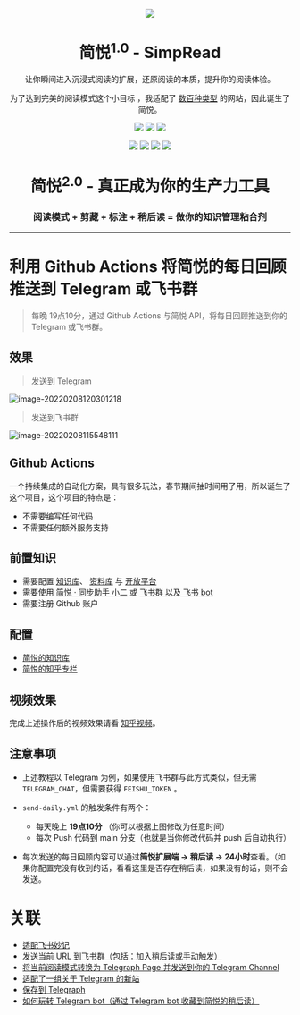 <p align="center"><img src="http://sr.ksria.cn/logo%20bigger.png" /></p>
<h1 align="center">简悦<sup>1.0</sup> - SimpRead</h1>
<p align="center">让你瞬间进入沉浸式阅读的扩展，还原阅读的本质，提升你的阅读体验。</p>
<p align="center">为了达到完美的阅读模式这个小目标 ，我适配了 <a target="_blank" href="https://simpread.ksria.cn/sites/">数百种类型</a> 的网站，因此诞生了简悦。</p>
<p align="center">
   <a href="https://github.com/kenshin/simpread/releases"><img src="https://img.shields.io/badge/lastest_version-2.2.0-blue.svg"></a>
   <a target="_blank" href="https://simpread.pro"><img src="https://img.shields.io/badge/website-_simpread.ksria.com-1DBA90.svg"></a>
   <a target="_blank" href="https://chrome.google.com/webstore/detail/simpread-reader-view/ijllcpnolfcooahcekpamkbidhejabll"><img src="https://badgen.net/chrome-web-store/stars/ijllcpnolfcooahcekpamkbidhejabll?icon=chrome&color=0f9d58"></a>
</p>
<p align="center">
   <a target="_blank" href="https://chrome.google.com/webstore/detail/%E7%AE%80%E6%82%A6-simpread/ijllcpnolfcooahcekpamkbidhejabll"><img src="https://img.shields.io/badge/download-_chrome_webstore-brightgreen.svg"></a>
   <a href="http://ksria.com/simpread/crx/2.2.0/simpread.crx"><img src="https://img.shields.io/badge/download-_crx-0294b9.png"></a>
   <a target="_blank" href="https://greasyfork.org/zh-CN/scripts/39998"><img src="https://s1.ax1x.com/2020/07/25/UzMUSS.png"></a>
   <a target="_blank" href="https://xteko.com/redir?url=http://sr.ksria.cn/jsbox/simpread-1.0.3.box?202010231502&name=%E7%AE%80%E6%82%A6"><img src="https://s1.ax1x.com/2020/07/25/UzMHfK.png"></a>
</p>
<h1 align="center">简悦<sup>2.0</sup> - 真正成为你的生产力工具</h1>
<h3 align="center">阅读模式 + 剪藏 + 标注 + 稍后读 = 做你的知识管理粘合剂</h3>

***

# 利用 Github Actions 将简悦的每日回顾推送到 Telegram 或飞书群

> 每晚 19点10分，通过 Github Actions 与简悦 API，将每日回顾推送到你的 Telegram 或飞书群。

## 效果

> 发送到 Telegram

![image-20220208120301218](https://cdn.jsdelivr.net/gh/23784148/upload-images@main/typora/20220208_1644292981.png)

> 发送到飞书群

![image-20220208115548111](https://cdn.jsdelivr.net/gh/23784148/upload-images@main/typora/20220208_1644292548.png)

## Github Actions

一个持续集成的自动化方案，具有很多玩法，春节期间抽时间用了用，所以诞生了这个项目，这个项目的特点是：

- 不需要编写任何代码
- 不需要任何额外服务支持

## 前置知识

- 需要配置 [知识库](https://www.yuque.com/kenshin/simpread/lglfy2)、 [资料库](https://www.yuque.com/kenshin/simpread/vcmg4o) 与 [开放平台](https://www.yuque.com/kenshin/simpread/ieu1w6)
- 需要使用 [简悦 · 同步助手 小二](https://t.me/simpread_bot) 或 [飞书群 以及 飞书 bot](https://github.com/Kenshin/simpread/discussions/3104)
- 需要注册 Github 账户

## 配置

- [简悦的知识库](https://github.com/Kenshin/simpread/discussions/3383)
- [简悦的知乎专栏](https://zhuanlan.zhihu.com/p/464881364)

## 视频效果

完成上述操作后的视频效果请看 [知乎视频](https://www.zhihu.com/zvideo/1474366077962051585)。

## 注意事项

- 上述教程以 Telegram 为例，如果使用飞书群与此方式类似，但无需 `TELEGRAM_CHAT`，但需要获得 `FEISHU_TOKEN` 。

-  `send-daily.yml` 的触发条件有两个：
    * 每天晚上 **19点10分** （你可以根据上图修改为任意时间）
    * 每次 Push 代码到 main 分支（也就是当你修改代码并 push 后自动执行）

- 每次发送的每日回顾内容可以通过**简悦扩展端 → 稍后读 → 24小时**查看。（如果你配置完没有收到的话，看看这里是否存在稍后读，如果没有的话，则不会发送。

# 关联

- [适配飞书妙记](https://github.com/Kenshin/simpread/discussions/3190)
- [发送当前 URL 到飞书群（包括：加入稍后读或手动触发）](https://github.com/Kenshin/simpread/discussions/3104)
- [将当前阅读模式转换为 Telegraph Page 并发送到你的 Telegram Channel](https://github.com/Kenshin/simpread/discussions/3337)
- [适配了一组关于 Telegram 的新站](https://github.com/Kenshin/simpread/discussions/2883)
- [保存到 Telegraph](https://github.com/Kenshin/simpread/discussions/2795)
- [如何玩转 Telegram bot（通过 Telegram bot 收藏到简悦的稍后读）](https://github.com/Kenshin/simpread/discussions/2792)